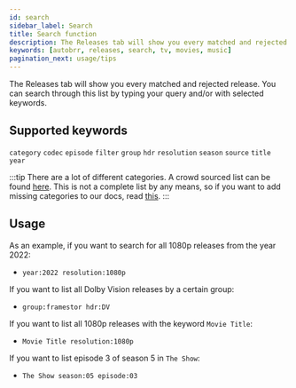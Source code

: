 ```yaml
---
id: search
sidebar_label: Search
title: Search function
description: The Releases tab will show you every matched and rejected release. You can search through this list by typing your query and/or with selected keywords.
keywords: [autobrr, releases, search, tv, movies, music]
pagination_next: usage/tips
---
```


The Releases tab will show you every matched and rejected release.
You can search through this list by typing your query and/or with selected keywords.

## Supported keywords

`category`
`codec`
`episode`
`filter`
`group`
`hdr`
`resolution`
`season`
`source`
`title`
`year`

:::tip
There are a lot of different categories. A crowd sourced list can be found [here](./filters/categories).
This is not a complete list by any means, so if you want to add missing categories to our docs, read [this](./filters/categories#how-to-export-categories-from-autobrrdb).
:::

## Usage

As an example, if you want to search for all 1080p releases from the year 2022:

- `year:2022 resolution:1080p`

If you want to list all Dolby Vision releases by a certain group:

- `group:framestor hdr:DV`

If you want to list all 1080p releases with the keyword `Movie Title`:

- `Movie Title resolution:1080p`

If you want to list episode 3 of season 5 in `The Show`:

- `The Show season:05 episode:03`
